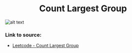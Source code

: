 <h1 align="center">Count Largest Group</h1>

![alt text](https://images2.imgbox.com/13/f0/wiIDA3e6_o.png?raw=true)

### Link to source: 
- <a href="https://leetcode.com/problems/count-largest-group/">Leetcode - Count Largest Group</a>
